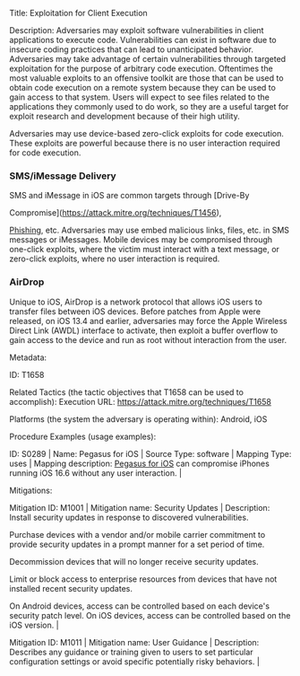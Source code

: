 Title: Exploitation for Client Execution

Description: Adversaries may exploit software vulnerabilities in client applications to execute code. Vulnerabilities can exist in software due to insecure coding practices that can lead to unanticipated behavior. Adversaries may take advantage of certain vulnerabilities through targeted exploitation for the purpose of arbitrary code execution. Oftentimes the most valuable exploits to an offensive toolkit are those that can be used to obtain code execution on a remote system because they can be used to gain access to that system. Users will expect to see files related to the applications they commonly used to do work, so they are a useful target for exploit research and development because of their high utility.

Adversaries may use device-based zero-click exploits for code execution. These exploits are powerful because there is no user interaction required for code execution.

### SMS/iMessage Delivery

SMS and iMessage in iOS are common targets through [Drive-By

Compromise](https://attack.mitre.org/techniques/T1456),

[Phishing](https://attack.mitre.org/techniques/T1660), etc. Adversaries may use embed malicious links, files, etc. in SMS messages or iMessages. Mobile devices may be compromised through one-click exploits, where the victim must interact with a text message, or zero-click exploits, where no user interaction is required.

### AirDrop

Unique to iOS, AirDrop is a network protocol that allows iOS users to transfer files between iOS devices. Before patches from Apple were released, on iOS 13.4 and earlier, adversaries may force the Apple Wireless Direct Link (AWDL) interface to activate, then exploit a buffer overflow to gain access to the device and run as root without interaction from the user.

Metadata:

ID: T1658

Related Tactics (the tactic objectives that T1658 can be used to accomplish): Execution URL: https://attack.mitre.org/techniques/T1658

Platforms (the system the adversary is operating within): Android, iOS

Procedure Examples (usage examples):

ID: S0289 | Name: Pegasus for iOS | Source Type: software | Mapping Type: uses | Mapping description: [Pegasus for iOS](https://attack.mitre.org/software/S0289) can compromise iPhones running iOS 16.6 without any user interaction. |

Mitigations:

Mitigation ID: M1001 | Mitigation name: Security Updates | Description: Install security updates in response to discovered vulnerabilities.

Purchase devices with a vendor and/or mobile carrier commitment to provide security updates in a prompt manner for a set period of time.

Decommission devices that will no longer receive security updates.

Limit or block access to enterprise resources from devices that have not installed recent security updates.

On Android devices, access can be controlled based on each device's security patch level. On iOS devices, access can be controlled based on the iOS version. |

Mitigation ID: M1011 | Mitigation name: User Guidance | Description: Describes any guidance or training given to users to set particular configuration settings or avoid specific potentially risky behaviors. |